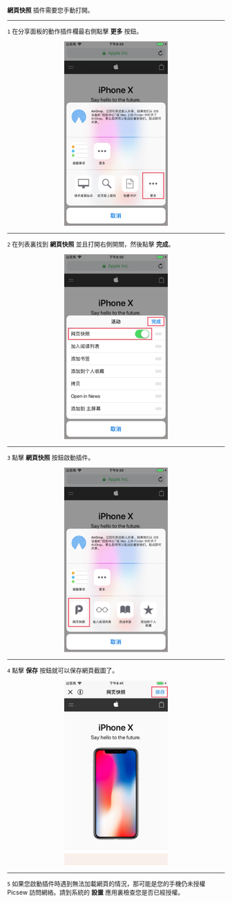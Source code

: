 **網頁快照** 插件需要您手動打開。

---

`1` 在分享面板的動作插件欄最右側點擊 **更多** 按鈕。

<div align=center>
<img src="../image/guide-web-snapshot-1.jpg" width="240px" />
</div>

---

`2` 在列表裏找到 **網頁快照** 並且打開右側開關，然後點擊 **完成**。

<div align=center>
<img src="../image/guide-web-snapshot-2.jpg" width="240px" />
</div>

---

`3` 點擊 **網頁快照** 按鈕啟動插件。

<div align=center>
<img src="../image/guide-web-snapshot-3.jpg" width="240px" />
</div>

---

`4` 點擊 **保存** 按鈕就可以保存網頁截圖了。

<div align=center>
<img src="../image/guide-web-snapshot-4.jpg" width="240px" />
</div>

---

`5` 如果您啟動插件時遇到無法加載網頁的情況，那可能是您的手機仍未授權 Picsew 訪問網絡。請到系統的 **設置** 應用裏檢查您是否已經授權。
